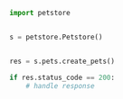 <!-- Start SDK Example Usage -->


```python
import petstore


s = petstore.Petstore()


res = s.pets.create_pets()

if res.status_code == 200:
    # handle response
```
<!-- End SDK Example Usage -->